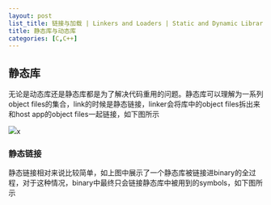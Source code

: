```yaml
---
layout: post
list_title: 链接与加载 | Linkers and Loaders | Static and Dynamic Libraries
title: 静态库与动态库
categories: [C,C++]
---
```


## 静态库

无论是动态库还是静态库都是为了解决代码重用的问题。静态库可以理解为一系列object files的集合，link的时候是静态链接，linker会将库中的object files拆出来和host app的object files一起链接，如下图所示

<img src="{{site.baseurl}}/assets/images/2015/07/static-linking.png">x

### 静态链接

静态链接相对来说比较简单，如上图中展示了一个静态库被链接进binary的全过程，对于这种情况，binary中最终只会链接静态库中被用到的symbols，如下图所示

